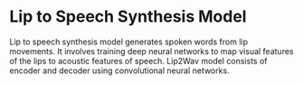 # Lip to Speech Synthesis Model

Lip to speech synthesis model generates spoken words from lip movements. It involves training deep neural networks to map visual features of the lips to acoustic features of speech. Lip2Wav model consists of encoder and decoder using convolutional neural networks.